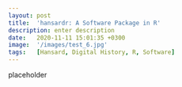 ```yaml
---
layout: post
title:  'hansardr: A Software Package in R'
description: enter description
date:   2020-11-11 15:01:35 +0300
image:  '/images/test_6.jpg'
tags:   [Hansard, Digital History, R, Software]
---
```


placeholder 